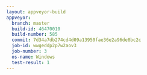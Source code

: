 ```yaml
---
layout: appveyor-build
appveyor:
  branch: master
  build-id: 46470010
  build-number: 585
  commit: 7d34a7db274cd4d09a13950fae36e2a96de8bc2c
  job-id: wwgeddp2p7w2aov3
  job-number: 3
  os-name: Windows
  test-result: 1
---
```

